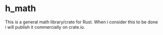 # h_math
This is a general math library/crate for Rust. When i consider this to be done i will publish it commercially on crate.io.
